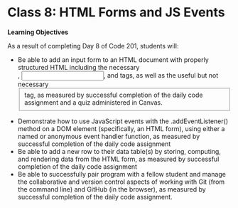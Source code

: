 # Class 8: HTML Forms and JS Events

**Learning Objectives**

As a result of completing Day 8 of Code 201, students will:

- Be able to add an input form to an HTML document with properly structured HTML including the necessary <form>, <input>, and <label> tags, as well as the useful but not necessary <fieldset> tag, as measured by successful completion of the daily code assignment and a quiz administered in Canvas.
- Demonstrate how to use JavaScript events with the .addEventListener() method on a DOM element (specifically, an HTML form), using either a named or anonymous event handler function, as measured by successful completion of the daily code assignment
- Be able to add a new row to their data table(s) by storing, computing, and rendering data from the HTML form, as measured by successful completion of the daily code assignment
- Be able to successfully pair program with a fellow student and manage the collaborative and version control aspects of working with Git (from the command line) and GitHub (in the browser), as measured by successful completion of the daily code assignment.
